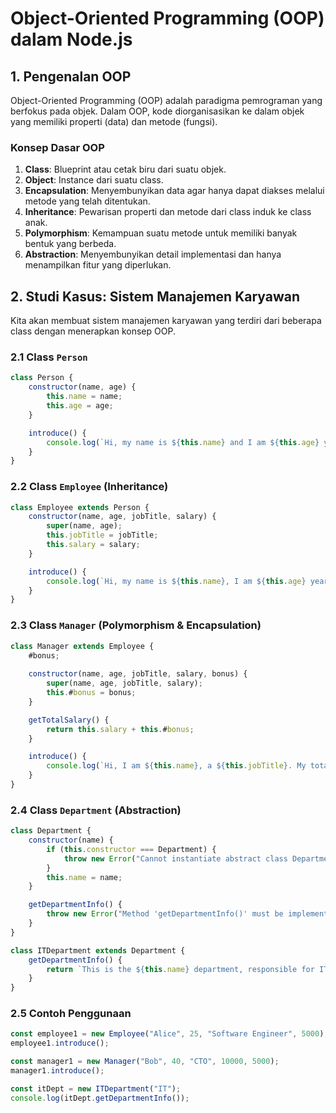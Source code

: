 # Object-Oriented Programming (OOP) dalam Node.js

## 1. Pengenalan OOP
Object-Oriented Programming (OOP) adalah paradigma pemrograman yang berfokus pada objek. Dalam OOP, kode diorganisasikan ke dalam objek yang memiliki properti (data) dan metode (fungsi).

### Konsep Dasar OOP
1. **Class**: Blueprint atau cetak biru dari suatu objek.
2. **Object**: Instance dari suatu class.
3. **Encapsulation**: Menyembunyikan data agar hanya dapat diakses melalui metode yang telah ditentukan.
4. **Inheritance**: Pewarisan properti dan metode dari class induk ke class anak.
5. **Polymorphism**: Kemampuan suatu metode untuk memiliki banyak bentuk yang berbeda.
6. **Abstraction**: Menyembunyikan detail implementasi dan hanya menampilkan fitur yang diperlukan.

## 2. Studi Kasus: Sistem Manajemen Karyawan
Kita akan membuat sistem manajemen karyawan yang terdiri dari beberapa class dengan menerapkan konsep OOP.

### 2.1 Class `Person`
```javascript
class Person {
    constructor(name, age) {
        this.name = name;
        this.age = age;
    }

    introduce() {
        console.log(`Hi, my name is ${this.name} and I am ${this.age} years old.`);
    }
}
```

### 2.2 Class `Employee` (Inheritance)
```javascript
class Employee extends Person {
    constructor(name, age, jobTitle, salary) {
        super(name, age);
        this.jobTitle = jobTitle;
        this.salary = salary;
    }

    introduce() {
        console.log(`Hi, my name is ${this.name}, I am ${this.age} years old, and I work as a ${this.jobTitle}.`);
    }
}
```

### 2.3 Class `Manager` (Polymorphism & Encapsulation)
```javascript
class Manager extends Employee {
    #bonus;
    
    constructor(name, age, jobTitle, salary, bonus) {
        super(name, age, jobTitle, salary);
        this.#bonus = bonus;
    }

    getTotalSalary() {
        return this.salary + this.#bonus;
    }

    introduce() {
        console.log(`Hi, I am ${this.name}, a ${this.jobTitle}. My total salary including bonus is $${this.getTotalSalary()}.`);
    }
}
```

### 2.4 Class `Department` (Abstraction)
```javascript
class Department {
    constructor(name) {
        if (this.constructor === Department) {
            throw new Error("Cannot instantiate abstract class Department");
        }
        this.name = name;
    }

    getDepartmentInfo() {
        throw new Error("Method 'getDepartmentInfo()' must be implemented");
    }
}

class ITDepartment extends Department {
    getDepartmentInfo() {
        return `This is the ${this.name} department, responsible for IT infrastructure.`;
    }
}
```

### 2.5 Contoh Penggunaan
```javascript
const employee1 = new Employee("Alice", 25, "Software Engineer", 5000);
employee1.introduce();

const manager1 = new Manager("Bob", 40, "CTO", 10000, 5000);
manager1.introduce();

const itDept = new ITDepartment("IT");
console.log(itDept.getDepartmentInfo());
```